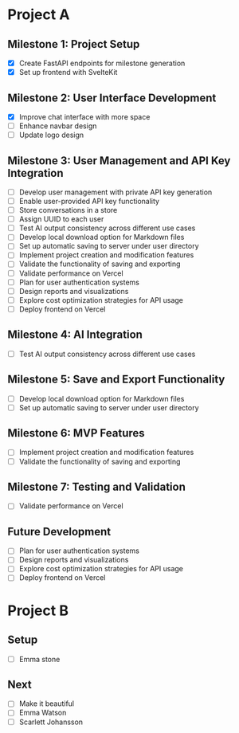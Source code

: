 # Project A

## Milestone 1: Project Setup
- [x] Create FastAPI endpoints for milestone generation
- [x] Set up frontend with SvelteKit

## Milestone 2: User Interface Development
- [x] Improve chat interface with more space
- [ ] Enhance navbar design
- [ ] Update logo design

## Milestone 3: User Management and API Key Integration
- [ ] Develop user management with private API key generation
- [ ] Enable user-provided API key functionality
- [ ] Store conversations in a store
- [ ] Assign UUID to each user
- [ ] Test AI output consistency across different use cases
- [ ] Develop local download option for Markdown files
- [ ] Set up automatic saving to server under user directory
- [ ] Implement project creation and modification features
- [ ] Validate the functionality of saving and exporting
- [ ] Validate performance on Vercel
- [ ] Plan for user authentication systems
- [ ] Design reports and visualizations
- [ ] Explore cost optimization strategies for API usage
- [ ] Deploy frontend on Vercel

## Milestone 4: AI Integration
- [ ] Test AI output consistency across different use cases

## Milestone 5: Save and Export Functionality
- [ ] Develop local download option for Markdown files
- [ ] Set up automatic saving to server under user directory

## Milestone 6: MVP Features
- [ ] Implement project creation and modification features
- [ ] Validate the functionality of saving and exporting

## Milestone 7: Testing and Validation
- [ ] Validate performance on Vercel

## Future Development
- [ ] Plan for user authentication systems
- [ ] Design reports and visualizations
- [ ] Explore cost optimization strategies for API usage
- [ ] Deploy frontend on Vercel

# Project B

## Setup
- [ ] Emma stone

## Next
- [ ] Make it beautiful
- [ ] Emma Watson
- [ ] Scarlett Johansson
